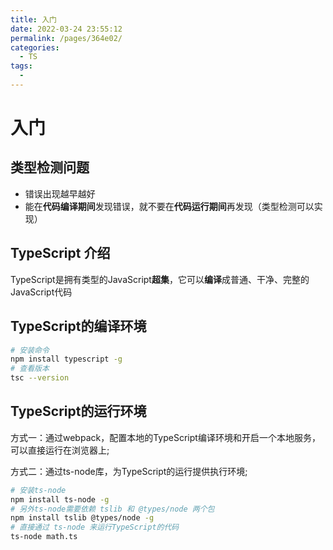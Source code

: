 ```yaml
---
title: 入门
date: 2022-03-24 23:55:12
permalink: /pages/364e02/
categories:
  - TS
tags:
  - 
---
```


# 入门

## 类型检测问题

* 错误出现越早越好
* 能在**代码编译期间**发现错误，就不要在**代码运行期间**再发现（类型检测可以实现）





## TypeScript 介绍

TypeScript是拥有类型的JavaScript**超集**，它可以**编译**成普通、干净、完整的JavaScript代码





## TypeScript的编译环境

```bash
# 安装命令
npm install typescript -g
# 查看版本
tsc --version
```





## TypeScript的运行环境

方式一：通过webpack，配置本地的TypeScript编译环境和开启一个本地服务，可以直接运行在浏览器上; 

方式二：通过ts-node库，为TypeScript的运行提供执行环境;

```bash
# 安装ts-node
npm install ts-node -g
# 另外ts-node需要依赖 tslib 和 @types/node 两个包
npm install tslib @types/node -g
# 直接通过 ts-node 来运行TypeScript的代码
ts-node math.ts
```







